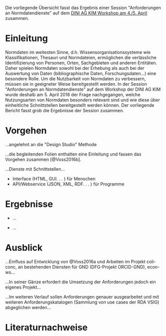 Die vorliegende Übersicht fasst das Ergebnis einer Session "Anforderungen an Normdatendienste" auf dem [DINI AG KIM Workshop am 4./5. April](https://wiki.dnb.de/display/DINIAGKIM/KIM+WS+2016) zusammen.

# Einleitung

Normdaten im weitesten Sinne, d.h. Wissensorganisationssysteme wie
Klassifikationen, Thesauri und Normdateien, ermöglichen die verlässliche
Identifizierung von Personen, Orten, Sachgebieten und anderen Entitäten.  Daher
spielen Normdaten sowohl bei der Erhebung als auch bei der Auswertung von Daten
(bibliographische Daten, Forschungsdaten...) eine besondere Rolle.  Um die
Nutzbarkeit von Normdaten zu verbessern, müssen sie in geeigneter Weise
bereitgestellt werden. In der Session "Anforderungen an Normdatendienste" auf
dem Workshop der DINI AG KIM wurde deshalb am 5. April 2016 der Frage
nachgegangen, welche Nutzungsarten von Normdaten besonders relevant sind und
wie diese über einheitliche Schnittstellen bereitgestellt werden können. 
Der vorliegende Bericht fasst grob die Ergebnisse der Session zusammen.

# Vorgehen 

...angelehnt an die "Design Studio" Methode

...die begleitenden Folien enthalten eine Einleitung und fassen das Vorgehen zusammen
[@Voss2016b].

...Dienste mit Schnittstellen...

* Interface (HTML, GUI. . . ) für Menschen
* API/Webservice (JSON, XML, RDF. . . ) für Programme
 
# Ergebnisse

* ...

* ...

# Ausblick

...Einfluss auf Entwicklung von @Voss2016a und Arbeiten im Projekt coli-conc, 
an bestehenden Diensten für GND (DFG-Projekt ORCID-GND), econ-ws...

...In seiner Gänze erfordert die Umsetzung der Anforderungen jedoch ein eigenes Projekt...

...Im weiteren Verlauf sollen Anforderungen genauer ausgearbeitet und mit weiteren 
Anforderungskatalogen (Sammlung von use cases der RDA VSIG) abgeglichen werden...

# Literaturnachweise

